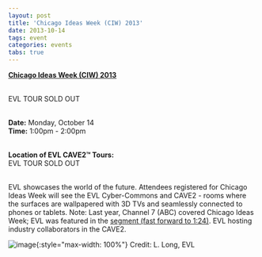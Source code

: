 ```yaml
---
layout: post
title: 'Chicago Ideas Week (CIW) 2013'
date: 2013-10-14
tags: event
categories: events
tabs: true
---
```


<strong><a href="http://www.chicagoideas.com/events/203">Chicago Ideas Week (CIW) 2013</a></strong><br><br>

EVL TOUR SOLD OUT<br><br>

<strong>Date:</strong> Monday, October 14<br>
<strong>Time:</strong> 1:00pm - 2:00pm<br><br>

<strong>Location of EVL CAVE2&trade; Tours:</strong><br> 
EVL TOUR SOLD OUT<br><br>

EVL showcases the world of the future. Attendees registered for Chicago Ideas Week will see the EVL Cyber-Commons and CAVE2 - rooms where the surfaces are wallpapered with 3D TVs and seamlessly connected to phones or tablets. Note: Last year, Channel 7 (ABC) covered Chicago Ideas Week; EVL was featured in the <a href="http://abclocal.go.com/wls/story?section=news/local&amp;id=8839408">segment (fast forward to 1:24)</a>.
EVL hosting industry collaborators in the CAVE2.

![image](https://www.evl.uic.edu/output/originals/nurail_cave2.jpg-srcw.jpg){:style="max-width: 100%"}
Credit: L. Long, EVL		

